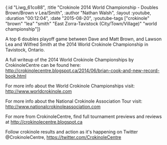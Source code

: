 {:id "Liwg_61co88",
 :title
 "Crokinole 2014 World Championship - Doubles Brown/Brown v Lea/Smith",
 :author "Nathan Walsh",
 :layout :youtube,
 :duration "00:12:04",
 :date "2015-08-20",
 :youtube-tags
 ["crokinole"
  "brown"
  "lea"
  "smith"
  "East Zorra-Tavistock (City/Town/Village)"
  "world championship"]}


A top 6 doubles playoff game between Dave and Matt Brown, and Lawson Lea and Wilfred Smith at the 2014 World Crokinole Championship in Tavistock, Ontario.

A full writeup of the 2014 World Crokinole Championships by CrokinoleCentre can be found here: http://crokinolecentre.blogspot.ca/2014/06/brian-cook-and-new-record-book.html

For more info about the World Crokinole Championships visit: http://www.worldcrokinole.com

For more info about the National Crokinole Association Tour visit: http://www.nationalcrokinoleassociation.com

For more from CrokinoleCentre, find full tournament previews and reviews at http://crokinolecentre.blogspot.ca

Follow crokinole results and action as it's happening on Twitter @CrokinoleCentre, https://twitter.com/CrokinoleCentre
